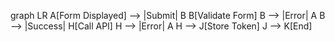 graph LR
    A[Form Displayed] --> |Submit| B
    B[Validate Form]
    B --> |Error| A
    B --> |Success| H[Call API]
    H --> |Error| A
    H --> J[Store Token]
    J --> K[End]